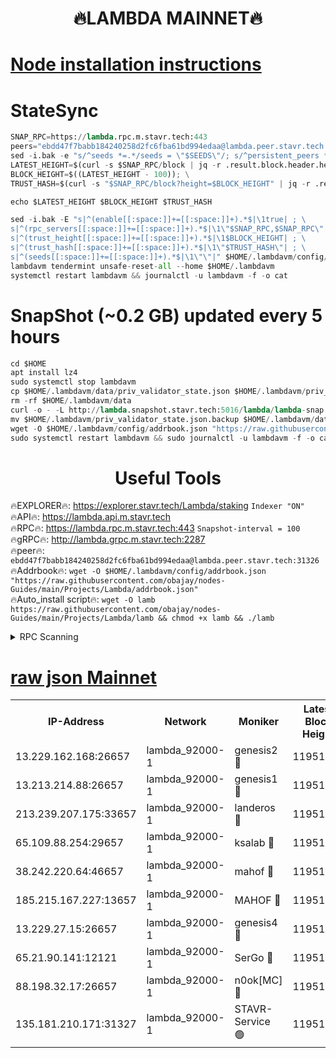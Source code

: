 <h1 align="center"> 🔥LAMBDA MAINNET🔥</h1>


[Node installation instructions](https://github.com/obajay/nodes-Guides/tree/main/Projects/Lambda)
=


# StateSync
```python
SNAP_RPC=https://lambda.rpc.m.stavr.tech:443
peers="ebdd47f7babb184240258d2fc6fba61bd994edaa@lambda.peer.stavr.tech:31326" 
sed -i.bak -e "s/^seeds *=.*/seeds = \"$SEEDS\"/; s/^persistent_peers *=.*/persistent_peers = \"$PEERS\"/" $HOME/.lambdavm/config/config.toml
LATEST_HEIGHT=$(curl -s $SNAP_RPC/block | jq -r .result.block.header.height); \
BLOCK_HEIGHT=$((LATEST_HEIGHT - 100)); \
TRUST_HASH=$(curl -s "$SNAP_RPC/block?height=$BLOCK_HEIGHT" | jq -r .result.block_id.hash)

echo $LATEST_HEIGHT $BLOCK_HEIGHT $TRUST_HASH

sed -i.bak -E "s|^(enable[[:space:]]+=[[:space:]]+).*$|\1true| ; \
s|^(rpc_servers[[:space:]]+=[[:space:]]+).*$|\1\"$SNAP_RPC,$SNAP_RPC\"| ; \
s|^(trust_height[[:space:]]+=[[:space:]]+).*$|\1$BLOCK_HEIGHT| ; \
s|^(trust_hash[[:space:]]+=[[:space:]]+).*$|\1\"$TRUST_HASH\"| ; \
s|^(seeds[[:space:]]+=[[:space:]]+).*$|\1\"\"|" $HOME/.lambdavm/config/config.toml
lambdavm tendermint unsafe-reset-all --home $HOME/.lambdavm
systemctl restart lambdavm && journalctl -u lambdavm -f -o cat

```
# SnapShot (~0.2 GB) updated every 5 hours
```python
cd $HOME
apt install lz4
sudo systemctl stop lambdavm
cp $HOME/.lambdavm/data/priv_validator_state.json $HOME/.lambdavm/priv_validator_state.json.backup
rm -rf $HOME/.lambdavm/data
curl -o - -L http://lambda.snapshot.stavr.tech:5016/lambda/lambda-snap.tar.lz4 | lz4 -c -d - | tar -x -C $HOME/.lambdavm --strip-components 2
mv $HOME/.lambdavm/priv_validator_state.json.backup $HOME/.lambdavm/data/priv_validator_state.json
wget -O $HOME/.lambdavm/config/addrbook.json "https://raw.githubusercontent.com/obajay/nodes-Guides/main/Projects/Lambda/addrbook.json"
sudo systemctl restart lambdavm && sudo journalctl -u lambdavm -f -o cat
```
 <h1 align="center"> Useful Tools</h1>

🔥EXPLORER🔥:      https://explorer.stavr.tech/Lambda/staking	        `Indexer "ON"` \
🔥API🔥: 			 		 https://lambda.api.m.stavr.tech \
🔥RPC🔥:           https://lambda.rpc.m.stavr.tech:443	              `Snapshot-interval = 100` \
🔥gRPC🔥:          http://lambda.grpc.m.stavr.tech:2287 \
🔥peer🔥:					 `ebdd47f7babb184240258d2fc6fba61bd994edaa@lambda.peer.stavr.tech:31326` \
🔥Addrbook🔥:    ```wget -O $HOME/.lambdavm/config/addrbook.json "https://raw.githubusercontent.com/obajay/nodes-Guides/main/Projects/Lambda/addrbook.json"``` \
🔥Auto_install script🔥: ```wget -O lamb https://raw.githubusercontent.com/obajay/nodes-Guides/main/Projects/Lambda/lamb && chmod +x lamb && ./lamb```


<details>
<summary>RPC Scanning</summary>

<h2 align="center"> We scan nodes in real time every 4 hours. And we provide the final result of RPC endpoints.
We cannot influence the operation of these nodes in any way. </h2>


```python
If Voting Power is higher than 0 --> then the Node is a validator of the network and may be subject to attack and be a potential threat to the chain.
```
```python
We marked such validators with a red symbol
```

</details>

[raw json Mainnet](https://rpc-check.lambm.stavr.tech/lambm/rpc-lambm-result.json)
=


<table><tr><th>IP-Address</th><th>Network</th><th>Moniker</th><th>Latest Block Height</th><th>Earliest Block Height</th><th>Catching Up</th><th>Tx Index</th><th>Voting Power</th><th>Scan Time</th></tr><tr><td>13.229.162.168:26657</td><td>lambda_92000-1</td><td>genesis2 🔴</td><td>11951326</td><td>1</td><td>False</td><td>on</td><td>15416734</td><td>2024-02-28T23:19:42.512722676UTC</td></tr><tr><td>13.213.214.88:26657</td><td>lambda_92000-1</td><td>genesis1 🔴</td><td>11951326</td><td>1</td><td>False</td><td>on</td><td>737835</td><td>2024-02-28T23:19:47.310902440UTC</td></tr><tr><td>213.239.207.175:33657</td><td>lambda_92000-1</td><td>landeros 🔴</td><td>11951325</td><td>8136001</td><td>False</td><td>off</td><td>1819487</td><td>2024-02-28T23:19:37.210301316UTC</td></tr><tr><td>65.109.88.254:29657</td><td>lambda_92000-1</td><td>ksalab 🔴</td><td>11951327</td><td>8715001</td><td>False</td><td>on</td><td>510465</td><td>2024-02-28T23:19:52.034538471UTC</td></tr><tr><td>38.242.220.64:46657</td><td>lambda_92000-1</td><td>mahof 🔴</td><td>11951329</td><td>10131001</td><td>False</td><td>off</td><td>770350</td><td>2024-02-28T23:19:56.746738843UTC</td></tr><tr><td>185.215.167.227:13657</td><td>lambda_92000-1</td><td>MAHOF 🔴</td><td>11951326</td><td>10134001</td><td>False</td><td>on</td><td>2051510</td><td>2024-02-28T23:19:46.068002940UTC</td></tr><tr><td>13.229.27.15:26657</td><td>lambda_92000-1</td><td>genesis4 🔴</td><td>11951326</td><td>11043001</td><td>False</td><td>on</td><td>9567262</td><td>2024-02-28T23:19:45.761924345UTC</td></tr><tr><td>65.21.90.141:12121</td><td>lambda_92000-1</td><td>SerGo 🔴</td><td>11951328</td><td>11851328</td><td>False</td><td>off</td><td>10608426</td><td>2024-02-28T23:19:56.477053605UTC</td></tr><tr><td>88.198.32.17:26657</td><td>lambda_92000-1</td><td>n0ok[MC] 🔴</td><td>11951330</td><td>11851330</td><td>False</td><td>off</td><td>1578630</td><td>2024-02-28T23:20:01.038322165UTC</td></tr><tr><td>135.181.210.171:31327</td><td>lambda_92000-1</td><td>STAVR-Service 🟢</td><td>11951327</td><td>11948501</td><td>False</td><td>on</td><td>0</td><td>2024-02-28T23:19:51.685661065UTC</td></tr></table>
